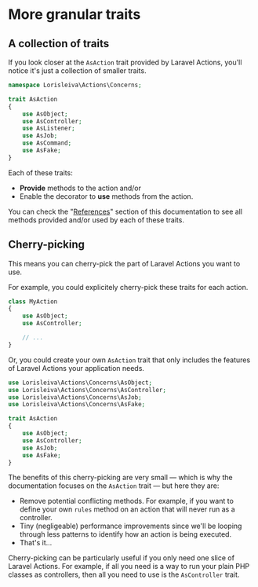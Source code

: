# More granular traits

## A collection of traits

If you look closer at the `AsAction` trait provided by Laravel Actions, you'll notice it's just a collection of smaller traits.

```php
namespace Lorisleiva\Actions\Concerns;

trait AsAction
{
    use AsObject;
    use AsController;
    use AsListener;
    use AsJob;
    use AsCommand;
    use AsFake;
}
```

Each of these traits:
- **Provide** methods to the action and/or 
- Enable the decorator to **use** methods from the action.

You can check the "[References](./as-object)" section of this documentation to see all methods provided and/or used by each of these traits.

## Cherry-picking

This means you can cherry-pick the part of Laravel Actions you want to use.

For example, you could explicitely cherry-pick these traits for each action.

```php
class MyAction
{
    use AsObject;
    use AsController;

    // ...
}
```

Or, you could create your own `AsAction` trait that only includes the features of Laravel Actions your application needs.

```php
use Lorisleiva\Actions\Concerns\AsObject;
use Lorisleiva\Actions\Concerns\AsController;
use Lorisleiva\Actions\Concerns\AsJob;
use Lorisleiva\Actions\Concerns\AsFake;

trait AsAction
{
    use AsObject;
    use AsController;
    use AsJob;
    use AsFake;
}
```

The benefits of this cherry-picking are very small — which is why the documentation focuses on the `AsAction` trait — but here they are:
- Remove potential conflicting methods. For example, if you want to define your own `rules` method on an action that will never run as a controller.
- Tiny (negligeable) performance improvements since we'll be looping through less patterns to identify how an action is being executed.
- That's it...

Cherry-picking can be particularly useful if you only need one slice of Laravel Actions. For example, if all you need is a way to run your plain PHP classes as controllers, then all you need to use is the `AsController` trait.
